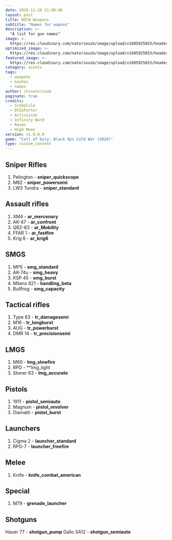 ```yaml
---
date: 2020-11-20 21:00:00
layout: post
title: BOCW Weapons
subtitle: "Names for wapons"
description: >-
  "A list for gun names"
image: >-
  https://res.cloudinary.com/natoriousb/image/upload/v1605925653/headers/Multiplayer_Screenshot_12_jct9fr.jpg
optimized_image: >- 
  https://res.cloudinary.com/natoriousb/image/upload/v1605925653/headers/Multiplayer_Screenshot_12_jct9fr.jpg
featured_image: >-
  https://res.cloudinary.com/natoriousb/image/upload/v1605925653/headers/Multiplayer_Screenshot_12_jct9fr.jpg
category: assets
tags:
  - weapons
  - hashes
  - names
author: itsnatorioub
paginate: true
credits:
  - Scobalula
  - DTZxPorter
  - Activision
  - Infinity Ward
  - Raven
  - High Moon
version: v1.0.0.0
game: "Call of Duty: Black Ops Cold War (2020)"
type: custom_content
---
```


<div><h2>Sniper Rifles</h2></div>

1. Pelington - **sniper_quickscope**
1. M82 - **sniper_powersemi**
1. LW3 Tundra - **sniper_standard**

<div><h2>Assault rifles</h2></div>

1. XM4 - **ar_mercenary**
1. AK-47 - **ar_confront**
1. QBZ-83 - **ar_Mobility**
1. FFAR 1 - **ar_fastfire**
1. Krig 6 - **ar_krig6**

<div><h2>SMGS</h2></div>

1. MP5 - **smg_standard**
1. AK-74u - **smg_heavy**
1. KSP 45 - **smg_burst**
1. Milano 821 - **handling_beta**
1. Bullfrog - **smg_capacity**

<div><h2>Tactical rifles</h2></div>

1. Type 63 - **tr_damagesemi**
1. M16 - **tr_longburst**
1. AUG - **tr_powerburst**
1. DMR 14 - **tr_precisionsemi**

<div><h2>LMGS</h2></div> 

1. M60 - **lmg_slowfire**
1. RPD - **lmg_light
1. Stoner 63 - **lmg_accurate**

<div><h2>Pistols</h2></div>

1. 1911 - **pistol_semiauto**
1. Magnum -  **pistol_revolver**
1. Diamatti -  **pistol_burst**

<div><h2>Launchers</h2></div>

1. Cigma 2 - **launcher_standard**
1. RPG-7 - **launcher_freefire**

<div><h2>Melee</h2></div>

1. Knife - **knife_combat_american**

<div><h2>Special</h2></div>

1. M79 - **grenade_launcher**

<div><h2>Shotguns</h2></div>

Hauer 77 - **shotgun_pump**
Gallo SA12 - **shotgun_semiauto**